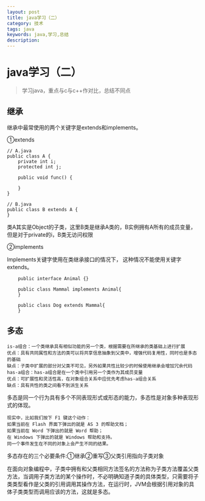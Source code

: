 ```yaml
---
layout: post
title: java学习（二）
category: 技术
tags: java
keywords: java,学习,总结
description: 
---
```


# java学习（二）

> 学习java，重点与c与c++作对比，总结不同点

## 继承
继承中最常使用的两个关键字是extends和implements。

①extends

    // A.java
    public class A {
        private int i;
        protected int j;
     
        public void func() {
     
        }
    }
    
    // B.java
    public class B extends A {
    }


类A其实是Object的子类，这里B类是继承A类的，B实例拥有A所有的成员变量，但是对于private的i，B类无访问权限

②implements

Implements关键字使用在类继承接口的情况下， 这种情况不能使用关键字extends。

        public interface Animal {}
        
        public class Mammal implements Animal{
        }
        
        public class Dog extends Mammal{
        }

## 多态

    is-a组合：一个类继承具有相似功能的另一个类，根据需要在所继承的类基础上进行扩展
    优点：具有共同属性和方法的类可以将共享信息抽象到父类中，增强代码复用性，同时也是多态的基础
    缺点：子类中扩展的部分对父类不可见，另外如果共性比较少的时候使用继承会增加冗余代码
    has-a组合：has-a组合是在一个类中引用另一个类作为其成员变量
    优点：可扩展性和灵活性高，在对象组合关系中应优先考虑has-a组合关系
    缺点：具有共性的类之间看不到派生关系

多态是同一个行为具有多个不同表现形式或形态的能力，多态性是对象多种表现形式的体现。

    现实中，比如我们按下 F1 键这个动作：
    如果当前在 Flash 界面下弹出的就是 AS 3 的帮助文档；
    如果当前在 Word 下弹出的就是 Word 帮助；
    在 Windows 下弹出的就是 Windows 帮助和支持。
    同一个事件发生在不同的对象上会产生不同的结果。

多态存在的三个必要条件:①继承②重写③父类引用指向子类对象

在面向对象编程中，子类中拥有和父类相同方法签名的方法称为子类方法覆盖父类方法，当调用子类方法的某个操作时，不必明确知道子类的具体类型，只需要将子类类型看作是父类的引用调用其操作方法，在运行时，JVM会根据引用对象的具体子类类型而调用应该的方法，这就是多态。

